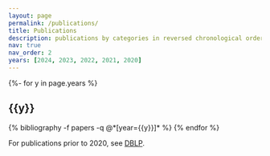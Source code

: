 ```yaml
---
layout: page
permalink: /publications/
title: Publications
description: publications by categories in reversed chronological order. generated by jekyll-scholar.
nav: true
nav_order: 2
years: [2024, 2023, 2022, 2021, 2020]
---
```

<!-- _pages/publications.md -->


<div class="publications">

{%- for y in page.years %}
  <h2 class="year">{{y}}</h2>
  {% bibliography -f papers -q @*[year={{y}}]* %}
{% endfor %}

</div>

For publications prior to 2020, see [DBLP](https://dblp.org/pid/144/5582.html). 
